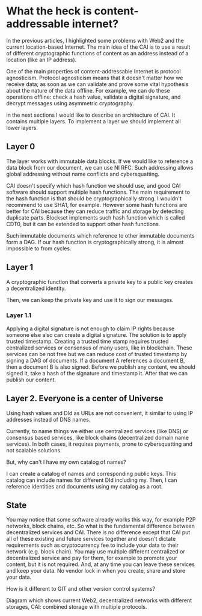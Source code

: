# What the heck is content-addressable internet?

In the previous articles, I highlighted some problems with Web2 and the current location-based Internet. The main idea of the CAI is to use a result of different cryptographic functions of content as an address instead of a location (like an IP address).

One of the main properties of content-addressable Internet is protocol agnosticism. Protocol agnosticism means that it doesn't matter how we receive data; as soon as we can validate and prove some vital hypothesis about the nature of the data offline. For example, we can do these operations offline: check a hash value, validate a digital signature, and decrypt messages using asymmetric cryptography.

in the next sections I would like to describe an architecture of CAI. It contains multiple layers. To implement a layer we should implement all lower layers.

## Layer 0

The layer works with immutable data blocks. If we would like to reference a data block from our document, we can use NI RFC. Such addressing allows global addressing without name conflicts and cybersquatting.

CAI doesn't specify which hash function we should use, and good CAI software should support multiple hash functions. The main requirement to the hash function is that should be cryptographically strong. I wouldn't recommend to use SHA1, for example. However some hash functions are better for CAI because they can reduce traffic and storage by detecting duplicate parts. Blockset implements such hash function which is called CDT0, but it can be extended to support other hash functions.

Such immutable documents which reference to other immutable documents form a DAG. If our hash function is cryptographically strong, it is almost impossible to from cycles.

## Layer 1

A cryptographic function that converts a private key to a public key creates a decentralized identity.

Then, we can keep the private key and use it to sign our messages.

### Layer 1.1

Applying a digital signature is not enough to claim IP rights because someone else also can create a digital signature. The solution is to apply trusted timestamp. Creating a trusted time stamp requires trusted centralized services or consensus of many users, like in blockchain. These services can be not free but we can reduce cost of trusted timestamp by signing a DAG of documents. If a document A references a document B, then a document B is also signed. Before we publish any content, we should signed it, take a hash of the signature and timestamp it. After that we can publish our content.

## Layer 2. Everyone is a center of Universe

Using hash values and DId as URLs are not convenient, it similar to using IP addresses instead of DNS names.

Currently, to name things we either use centralized services (like DNS) or consensus based services, like block chains (decentralized domain name services). In both cases, it requires payments, prone to cybersquatting and not scalable solutions.

But, why  can't I have my own catalog of names?

I can create a catalog of names and corresponding public keys. This catalog can include names for different DId including my. Then, I can reference identities and documents using my catalog as a root. 

## State

You may notice that some software already works this way, for example P2P networks, block chains, etc. So what is the fundamental difference between decentralized services and CAI. There is no difference except that CAI put all of these existing and future services together and doesn't dictate requirements such as cryptocurrency fee to include your data to their network (e.g. block chain). You may use multiple different centralized or decentralized service and pay for them, for example to promote your content, but it is not required. And, at any time you can leave these services and keep your data. No vendor lock in when you create, share and store your data.

How is it different to GIT and other version control systems?


Diagram which shows current Web2, decentralized networks with different storages, CAI: combined storage with multiple protocols. 